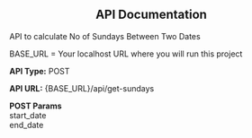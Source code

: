 <h2 style="text-align:center">API Documentation</h2>

API to calculate No of Sundays Between Two Dates

BASE_URL = Your localhost URL where you will run this project
<br/>

**API Type:** POST
<br/>

**API URL:** {BASE_URL}/api/get-sundays
<br/>

**POST Params**
<br/>
start_date
<br/>
end_date